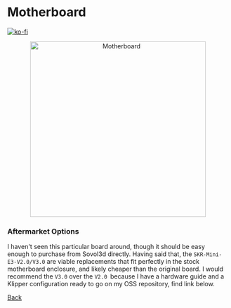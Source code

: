 # Motherboard

[![ko-fi](https://ko-fi.com/img/githubbutton_sm.svg)](https://ko-fi.com/H2H0HIHTH)

<p align="center">
    <img src="../images/motherboard.png" width="400" alt='Motherboard' />
</p>

### Aftermarket Options

I haven't seen this particular board around, though it should be easy enough to purchase from Sovol3d directly. Having said that, the `SKR-Mini-E3-V2.0/V3.0` are viable replacements that fit perfectly in the stock motherboard enclosure, and likely cheaper than the original board. I would recommend the `V3.0` over the `V2.0 `because I have a hardware guide and a Klipper configuration ready to go on my OSS repository, find link below.

[Back](../README.md)